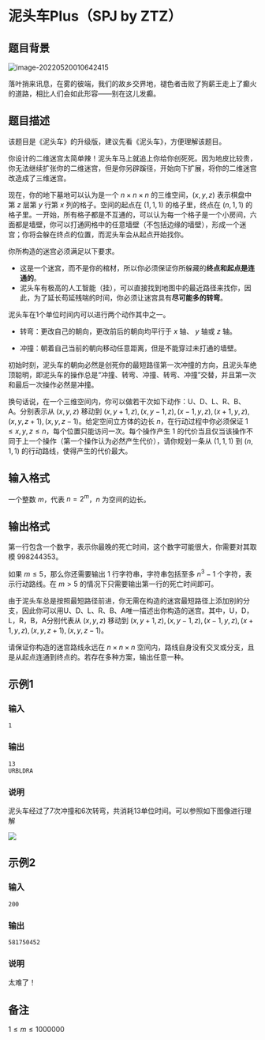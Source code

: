 # 泥头车Plus（SPJ by ZTZ）

## 题目背景

![image-20220520010642415](https://s1.328888.xyz/2022/05/22/dRd1T.png)

落叶捎来讯息，在雾的彼端，我们的故乡交界地，褪色者击败了狗薪王走上了癫火的道路，相比人们会如此形容——别在这儿发癫。

## 题目描述

该题目是《泥头车》的升级版，建议先看《泥头车》，方便理解该题目。

​你设计的二维迷宫太简单辣！泥头车马上就追上你给你创死死。因为地皮比较贵，你无法继续扩张你的二维迷宫，但是你另辟蹊径，开始向下扩展，将你的二维迷宫改造成了三维迷宫。

​现在，你的地下墓地可以认为是一个 $n\times n\times n$ 的三维空间，$(x,y,z)$ 表示棋盘中第 $z$ 层第 $y$ 行第 $x$ 列的格子。空间的起点在 $(1,1,1)$ 的格子里，终点在 $(n,1,1)$ 的格子里。一开始，所有格子都是不互通的，可以认为每一个格子是一个小房间，六面都是墙壁，你可以打通网格中的任意墙壁（不包括边缘的墙壁），形成一个迷宫；你将会躲在终点的位置，而泥头车会从起点开始找你。

你所构造的迷宫必须满足以下要求。

* 这是一个迷宫，而不是你的棺材，所以你必须保证你所躲藏的**终点和起点是连通的**。
* 泥头车有极高的人工智能（挂），可以直接找到地图中的最近路径来找你，因此，为了延长苟延残喘的时间，你必须让迷宫具有**尽可能多的转弯**。

​泥头车在1个单位时间内可以进行两个动作其中之一。

* 转弯：更改自己的朝向，更改前后的朝向均平行于 $x$ 轴、 $y$ 轴或 $z$ 轴。

* 冲撞：朝着自己当前的朝向移动任意距离，但是不能穿过未打通的墙壁。

初始时刻，泥头车的朝向必然是创死你的最短路径第一次冲撞的方向，且泥头车绝顶聪明，即泥头车的操作总是“冲撞、转弯、冲撞、转弯、冲撞”交替，并且第一次和最后一次操作必然是冲撞。

换句话说，在一个三维空间内，你可以做若干次如下动作：U、D、L、R、B、A。分别表示从 $(x,y,z)$ 移动到 $(x,y+1,z),(x,y-1,z),(x-1,y,z),(x+1,y,z),(x,y,z+1),(x,y,z-1)$。给定空间立方体的边长 $n$，在行动过程中你必须保证 $1\le x,y,z\le n$，每个位置只能访问一次。每个操作产生 $1$ 的代价当且仅当该操作不同于上一个操作（第一个操作认为必然产生代价），请你规划一条从 $(1,1,1)$ 到 $(n,1,1)$ 的行动路线，使得产生的代价最大。

## 输入格式

一个整数 $m$，代表 $n=2^m$，$n$ 为空间的边长。

## 输出格式

第一行包含一个数字，表示你最晚的死亡时间，这个数字可能很大，你需要对其取模 $998244353$。

如果 $m\le 5$，那么你还需要输出 $1$ 行字符串，字符串包括至多 $n^3-1$ 个字符，表示行动路线。在 $m>5$ 的情况下只需要输出第一行的死亡时间即可。

由于泥头车总是按照最短路径前进，你无需在构造的迷宫最短路径上添加别的分支，因此你可以用U、D、L、R、B、A唯一描述出你构造的迷宫。其中，U，D，L，R，B，A分别代表从 $(x,y,z)$ 移动到 $(x,y+1,z),(x,y-1,z),(x-1,y,z),(x+1,y,z),(x,y,z+1),(x,y,z-1)$。

请保证你构造的迷宫路线永远在 $n\times n\times n$ 空间内，路线自身没有交叉或分支，且是从起点连通到终点的。若存在多种方案，输出任意一种。

## 示例1

### 输入

```
1
```

### 输出

```
13
URBLDRA
```

### 说明

泥头车经过了7次冲撞和6次转弯，共消耗13单位时间。可以参照如下图像进行理解

![](https://s1.328888.xyz/2022/05/24/lunDg.png)

## 示例2

### 输入

```
200
```

### 输出

```
581750452
```

### 说明

太难了！

## 备注

$1\le m\le 1000000$